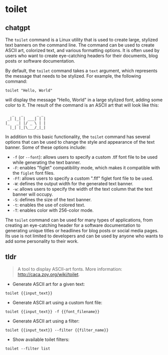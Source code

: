 # toilet 
## chatgpt 
The `toilet` command is a Linux utility that is used to create large, stylized text banners on the command line. The command can be used to create ASCII art, colorized text, and various formatting options. It is often used by users who want to create eye-catching headers for their documents, blog posts or software documentation.

By default, the `toilet` command takes a `text` argument, which represents the message that needs to be stylized. For example, the following command:

```
toilet "Hello, World"
```

will display the message "Hello, World" in a large stylized font, adding some color to it. The result of the command is an ASCII art that will look like this:

```
   _   _      _ _
 _| |_| | ___| | |
|_   _| |/ _ \ | |
  |_| |_|\___/_|_|

```

In addition to this basic functionality, the `toilet` command has several options that can be used to change the style and appearance of the text banner. Some of these options include:

- `-f` (or `--font`): allows users to specify a custom .tlf font file to be used while generating the text banner.
- `-F`: enables "figlet" compatibility mode, which makes it compatible with the `figlet` font files.
- `-Ff`: allows users to specify a custom ".flf" figlet font file to be used.
- `-W`: defines the output width for the generated text banner.
- `-w`: allows users to specify the width of the text column that the text banner will occupy.
- `-S`: defines the size of the text banner.
- `-t`: enables the use of colored text.
- `-T`: enables color with 256-color mode.

The `toilet` command can be used for many types of applications, from creating an eye-catching header for a software documentation to generating unique titles or headlines for blog posts or social media pages. Its use is not limited to developers and can be used by anyone who wants to add some personality to their work. 

## tldr 
 
> A tool to display ASCII-art fonts.
> More information: <http://caca.zoy.org/wiki/toilet>.

- Generate ASCII art for a given text:

`toilet {{input_text}}`

- Generate ASCII art using a custom font file:

`toilet {{input_text}} -f {{font_filename}}`

- Generate ASCII art using a filter:

`toilet {{input_text}} --filter {{filter_name}}`

- Show available toilet filters:

`toilet --filter list `
